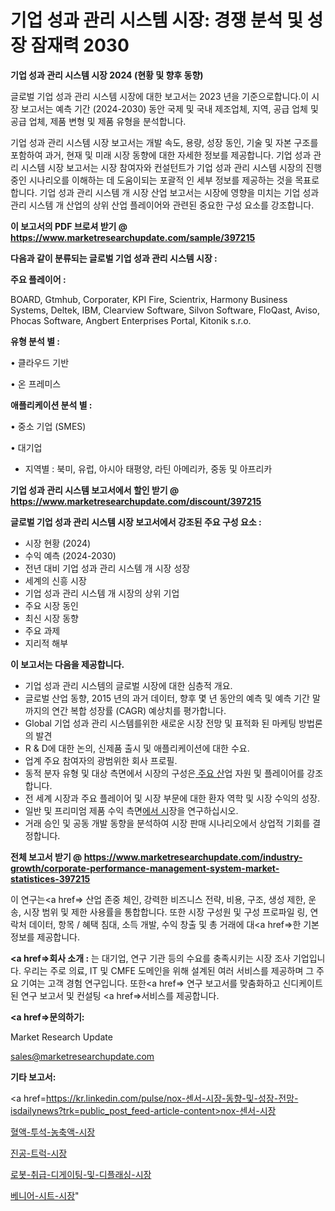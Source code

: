 # 기업 성과 관리 시스템 시장: 경쟁 분석 및 성장 잠재력 2030

<strong>기업 성과 관리 시스템 시장 2024 (현황 및 향후 동향)</strong>

글로벌 기업 성과 관리 시스템 시장에 대한 보고서는 2023 년을 기준으로합니다.이 시장 보고서는 예측 기간 (2024-2030) 동안 국제 및 국내 제조업체, 지역, 공급 업체 및 공급 업체, 제품 변형 및 제품 유형을 분석합니다.

기업 성과 관리 시스템 시장 보고서는 개발 속도, 용량, 성장 동인, 기술 및 자본 구조를 포함하여 과거, 현재 및 미래 시장 동향에 대한 자세한 정보를 제공합니다. 기업 성과 관리 시스템 시장 보고서는 시장 참여자와 컨설턴트가 기업 성과 관리 시스템 시장의 진행중인 시나리오를 이해하는 데 도움이되는 포괄적 인 세부 정보를 제공하는 것을 목표로합니다. 기업 성과 관리 시스템 개 시장 산업 보고서는 시장에 영향을 미치는 기업 성과 관리 시스템 개 산업의 상위 산업 플레이어와 관련된 중요한 구성 요소를 강조합니다.



<strong>이 보고서의 PDF 브로셔 받기 @ <a href=https://www.marketresearchupdate.com/sample/397215>https://www.marketresearchupdate.com/sample/397215</a></strong>



<strong>다음과 같이 분류되는 글로벌 기업 성과 관리 시스템 시장 :</strong>



<strong>주요 플레이어 :</strong>

BOARD, Gtmhub, Corporater, KPI Fire, Scientrix, Harmony Business Systems, Deltek, IBM, Clearview Software, Silvon Software, FloQast, Aviso, Phocas Software, Angbert Enterprises Portal, Kitonik s.r.o.



<strong>유형 분석 별 :</strong>

• 클라우드 기반

• 온 프레미스



<strong>애플리케이션 분석 별 :</strong>

• 중소 기업 (SMES)

• 대기업

<ul>
  <li>지역별 : 북미, 유럽, 아시아 태평양, 라틴 아메리카, 중동 및 아프리카</li>
</ul>


<strong>기업 성과 관리 시스템 보고서에서 할인 받기 @ <a href=https://www.marketresearchupdate.com/discount/397215>https://www.marketresearchupdate.com/discount/397215</a></strong>



<strong>글로벌 기업 성과 관리 시스템 시장 보고서에서 강조된 주요 구성 요소 :</strong>
<ul>
  <li>시장 현황 (2024)</li>
  <li>수익 예측 (2024-2030)</li>
  <li>전년 대비 기업 성과 관리 시스템 개 시장 성장</li>
  <li>세계의 신흥 시장</li>
  <li>기업 성과 관리 시스템 개 시장의 상위 기업</li>
  <li>주요 시장 동인</li>
  <li>최신 시장 동향</li>
  <li>주요 과제</li>
  <li>지리적 해부</li>
</ul>


<strong>이 보고서는 다음을 제공합니다.</strong>
<ul>
  <li>기업 성과 관리 시스템의 글로벌 시장에 대한 심층적 개요.</li>
  <li>글로벌 산업 동향, 2015 년의 과거 데이터, 향후 몇 년 동안의 예측 및 예측 기간 말까지의 연간 복합 성장률 (CAGR) 예상치를 평가합니다.</li>
  <li>Global 기업 성과 관리 시스템를위한 새로운 시장 전망 및 표적화 된 마케팅 방법론의 발견</li>
  <li>R &amp; D에 대한 논의, 신제품 출시 및 애플리케이션에 대한 수요.</li>
  <li>업계 주요 참여자의 광범위한 회사 프로필.</li>
  <li>동적 분자 유형 및 대상 측면에서 시장의 구성은<a href=> 주요 산</a>업 자원 및 플레이어를 강조합니다.</li>
  <li>전 세계 시장과 주요 플레이어 및 시장 부문에 대한 환자 역학 및 시장 수익의 성장.</li>
  <li>일반 및 프리미엄 제품 수익 측면<a href=>에서 시</a>장을 연구하십시오.</li>
  <li>거래 승인 및 공동 개발 동향을 분석하여 시장 판매 시나리오에서 상업적 기회를 결정합니다.</li>
</ul>



<strong>전체 보고서 받기 @ <a href=https://www.marketresearchupdate.com/industry-growth/corporate-performance-management-system-market-statistices-397215>https://www.marketresearchupdate.com/industry-growth/corporate-performance-management-system-market-statistices-397215</a></strong>

이 연구는<a href=> 산업 존중</a> 체인, 강력한 비즈니스 전략, 비용, 구조, 생성 제한, 운송, 시장 범위 및 제한 사용률을 통합합니다. 또한 시장 구성원 및 구성 프로파일 링, 연락처 데이터, 항목 / 혜택 침대, 소득 개발, 수익 창출 및 총 거래에 대<a href=>한 기본 </a>정보를 제공합니다.



<strong><a href=>회사 소</a>개 :</strong>
는 대기업, 연구 기관 등의 수요를 충족시키는 시장 조사 기업입니다. 우리는 주로 의료, IT 및 CMFE 도메인을 위해 설계된 여러 서비스를 제공하며 그 주요 기여는 고객 경험 연구입니다. 또한<a href=> 연구 보</a>고서를 맞춤화하고 신디케이트 된 연구 보고서 및 컨설팅 <a href=>서비스</a>를 제공합니다.



<strong><a href=>문의하기:</a></strong>

Market Research Update

sales@marketresearchupdate.com



<strong>기타 보고서:</strong>

<a href=https://kr.linkedin.com/pulse/nox-센서-시장-동향-및-성장-전망-isdailynews?trk=public_post_feed-article-content>nox-센서-시장</a>

<a href=https://www.linkedin.com/pulse/혈액-투석-농축액-시장-진입-전략-및-위험-평가2029년-consumer-connection-chronicles-24-/>혈액-투석-농축액-시장</a>

<a href=https://www.linkedin.com/pulse/진공-트럭-시장-현재-및-미래-성장-2029-consumer-connection-compendium-ana-tnagf/>진공-트럭-시장</a>

<a href=https://www.linkedin.com/pulse/로봇-취급-디게이팅-및-디플래싱-시장-경쟁-분석-성장-잠재력-2029-qkeuf/>로봇-취급-디게이팅-및-디플래싱-시장</a>

<a href=https://www.linkedin.com/pulse/베니어-시트-시장-경쟁-분석-및-성장-잠재력-2030-survey-savvy-insights-360-analysis-6dytf/>베니어-시트-시장</a>"
